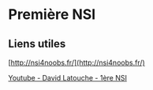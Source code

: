 # Première NSI

## Liens utiles

[http://nsi4noobs.fr/](http://nsi4noobs.fr/)

[Youtube - David Latouche - 1ère NSI](https://www.youtube.com/watch?v=EHuwB082jEE&list=PL2V_2xzaQW7fUYnjbOZdj0_It7BeRXBQx)
